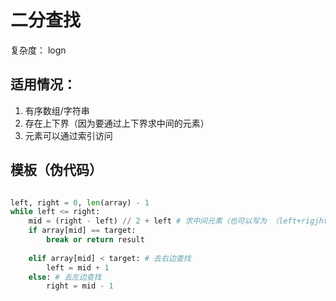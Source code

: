 # 二分查找
复杂度： logn

## 适用情况：
1. 有序数组/字符串
2. 存在上下界（因为要通过上下界求中间的元素）
3. 元素可以通过索引访问

## 模板（伪代码）

```python

left, right = 0, len(array) - 1
while left <= right:
    mid = (right - left) // 2 + left # 求中间元素（也可以写为 （left+rigjht)//2
    if array[mid] == target:
        break or return result
        
    elif array[mid] < target: # 去右边查找
        left = mid + 1
    else: # 去左边查找
        right = mid - 1
```